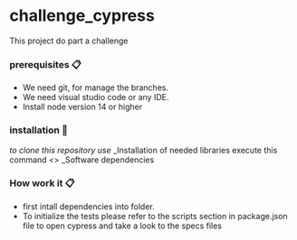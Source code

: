 # challenge_cypress

This project do part a challenge

### prerequisites 📋

* We need git, for manage the branches.
* We need visual studio code or any IDE.
* Install node version 14 or higher

### installation 🔧

_to clone this repository use_
_Installation of needed libraries execute this command <<npm install>>
_Software dependencies


### How work it 📋
* first intall dependencies into folder.
* To initialize the tests please refer to the scripts section in package.json file to open cypress and take a look to the specs files


